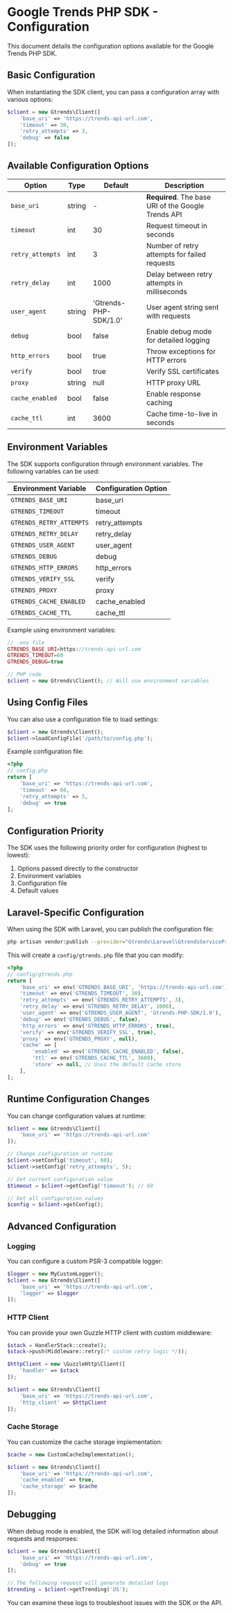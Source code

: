 # Google Trends PHP SDK - Configuration

This document details the configuration options available for the Google Trends PHP SDK.

## Basic Configuration

When instantiating the SDK client, you can pass a configuration array with various options:

```php
$client = new Gtrends\Client([
    'base_uri' => 'https://trends-api-url.com',
    'timeout' => 30,
    'retry_attempts' => 3,
    'debug' => false
]);
```

## Available Configuration Options

| Option | Type | Default | Description |
|--------|------|---------|-------------|
| `base_uri` | string | - | **Required**. The base URI of the Google Trends API |
| `timeout` | int | 30 | Request timeout in seconds |
| `retry_attempts` | int | 3 | Number of retry attempts for failed requests |
| `retry_delay` | int | 1000 | Delay between retry attempts in milliseconds |
| `user_agent` | string | 'Gtrends-PHP-SDK/1.0' | User agent string sent with requests |
| `debug` | bool | false | Enable debug mode for detailed logging |
| `http_errors` | bool | true | Throw exceptions for HTTP errors |
| `verify` | bool | true | Verify SSL certificates |
| `proxy` | string | null | HTTP proxy URL |
| `cache_enabled` | bool | false | Enable response caching |
| `cache_ttl` | int | 3600 | Cache time-to-live in seconds |

## Environment Variables

The SDK supports configuration through environment variables. The following variables can be used:

| Environment Variable | Configuration Option |
|----------------------|----------------------|
| `GTRENDS_BASE_URI` | base_uri |
| `GTRENDS_TIMEOUT` | timeout |
| `GTRENDS_RETRY_ATTEMPTS` | retry_attempts |
| `GTRENDS_RETRY_DELAY` | retry_delay |
| `GTRENDS_USER_AGENT` | user_agent |
| `GTRENDS_DEBUG` | debug |
| `GTRENDS_HTTP_ERRORS` | http_errors |
| `GTRENDS_VERIFY_SSL` | verify |
| `GTRENDS_PROXY` | proxy |
| `GTRENDS_CACHE_ENABLED` | cache_enabled |
| `GTRENDS_CACHE_TTL` | cache_ttl |

Example using environment variables:

```php
// .env file
GTRENDS_BASE_URI=https://trends-api-url.com
GTRENDS_TIMEOUT=60
GTRENDS_DEBUG=true

// PHP code
$client = new Gtrends\Client(); // Will use environment variables
```

## Using Config Files

You can also use a configuration file to load settings:

```php
$client = new Gtrends\Client();
$client->loadConfigFile('/path/to/config.php');
```

Example configuration file:

```php
<?php
// config.php
return [
    'base_uri' => 'https://trends-api-url.com',
    'timeout' => 60,
    'retry_attempts' => 5,
    'debug' => true
];
```

## Configuration Priority

The SDK uses the following priority order for configuration (highest to lowest):

1. Options passed directly to the constructor
2. Environment variables
3. Configuration file
4. Default values

## Laravel-Specific Configuration

When using the SDK with Laravel, you can publish the configuration file:

```bash
php artisan vendor:publish --provider="Gtrends\Laravel\GtrendsServiceProvider"
```

This will create a `config/gtrends.php` file that you can modify:

```php
<?php
// config/gtrends.php
return [
    'base_uri' => env('GTRENDS_BASE_URI', 'https://trends-api-url.com'),
    'timeout' => env('GTRENDS_TIMEOUT', 30),
    'retry_attempts' => env('GTRENDS_RETRY_ATTEMPTS', 3),
    'retry_delay' => env('GTRENDS_RETRY_DELAY', 1000),
    'user_agent' => env('GTRENDS_USER_AGENT', 'Gtrends-PHP-SDK/1.0'),
    'debug' => env('GTRENDS_DEBUG', false),
    'http_errors' => env('GTRENDS_HTTP_ERRORS', true),
    'verify' => env('GTRENDS_VERIFY_SSL', true),
    'proxy' => env('GTRENDS_PROXY', null),
    'cache' => [
        'enabled' => env('GTRENDS_CACHE_ENABLED', false),
        'ttl' => env('GTRENDS_CACHE_TTL', 3600),
        'store' => null, // Uses the default cache store
    ],
];
```

## Runtime Configuration Changes

You can change configuration values at runtime:

```php
$client = new Gtrends\Client([
    'base_uri' => 'https://trends-api-url.com'
]);

// Change configuration at runtime
$client->setConfig('timeout', 60);
$client->setConfig('retry_attempts', 5);

// Get current configuration value
$timeout = $client->getConfig('timeout'); // 60

// Get all configuration values
$config = $client->getConfig();
```

## Advanced Configuration

### Logging

You can configure a custom PSR-3 compatible logger:

```php
$logger = new MyCustomLogger();
$client = new Gtrends\Client([
    'base_uri' => 'https://trends-api-url.com',
    'logger' => $logger
]);
```

### HTTP Client

You can provide your own Guzzle HTTP client with custom middleware:

```php
$stack = HandlerStack::create();
$stack->push(Middleware::retry(/* custom retry logic */));

$httpClient = new \GuzzleHttp\Client([
    'handler' => $stack
]);

$client = new Gtrends\Client([
    'base_uri' => 'https://trends-api-url.com',
    'http_client' => $httpClient
]);
```

### Cache Storage

You can customize the cache storage implementation:

```php
$cache = new CustomCacheImplementation();

$client = new Gtrends\Client([
    'base_uri' => 'https://trends-api-url.com',
    'cache_enabled' => true,
    'cache_storage' => $cache
]);
```

## Debugging

When debug mode is enabled, the SDK will log detailed information about requests and responses:

```php
$client = new Gtrends\Client([
    'base_uri' => 'https://trends-api-url.com',
    'debug' => true
]);

// The following request will generate detailed logs
$trending = $client->getTrending('US');
```

You can examine these logs to troubleshoot issues with the SDK or the API. 